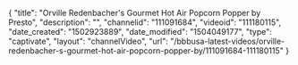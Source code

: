 {
    "title": "Orville Redenbacher's Gourmet Hot Air Popcorn Popper by Presto",
    "description": "",
    "channelid": "111091684",
    "videoid": "111180115",
    "date_created": "1502923889",
    "date_modified": "1504049177",
    "type": "captivate",
    "layout": "channelVideo",
    "url": "\/bbbusa-latest-videos\/orville-redenbacher-s-gourmet-hot-air-popcorn-popper-by\/111091684-111180115"
}